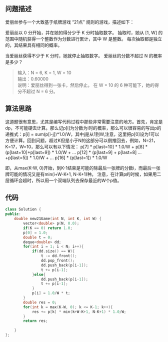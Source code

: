 ## 问题描述

爱丽丝参与一个大致基于纸牌游戏 “21点” 规则的游戏，描述如下：

爱丽丝以 0 分开始，并在她的得分少于 K 分时抽取数字。 抽取时，她从 [1, W] 的范围中随机获得一个整数作为分数进行累计，其中 W 是整数。 每次抽取都是独立的，其结果具有相同的概率。

当爱丽丝获得不少于 K 分时，她就停止抽取数字。 爱丽丝的分数不超过 N 的概率是多少？

> 输入：N = 6, K = 1, W = 10  
输出：0.60000  
说明：爱丽丝得到一张卡，然后停止。
在 W = 10 的 6 种可能下，她的得分不超过 N = 6 分。

## 算法思路

这道题很有意思，尤其是编写代码过程中那些非常需要注意的地方。首先，肯定是dp，不可能硬去计算。那么记p[i]为分数为i时的概率，那么可以很容易的写出p的递推式：p[i] = sum(p[i-j])\*1.0/W，其中j是从1到W,注意，这里把p[0]设为1可以方便计算。回到问题，超过K但是小于N的这部分可以倒推回去，例如，N=21，K=17，W=10，那么可以有以下情况：
p[7] \* p[last=10] \* 1.0/W +
p[8] \* (p[last=10]+p[last=9]) \* 1.0/W +
...
p[12] \* (p[last=9] + p[last=8] ... +p[last=5]) \* 1.0/W +
...
p[16] \* (p[last=1]) \* 1.0/W

即，从max(K-W, 0)开始，到K-1结束是可能的除最后一张牌的分数i，而最后一张牌可能的情况又是有min(i+W-K+1, N-K+1)种。
注意，在计算p的时候，如果用二层循环会超时，所以用一个双端队列去保存最近的W个p值。

## 代码

```c++
class Solution {
public:
    double new21Game(int N, int K, int W) {
        vector<double> p(N, 0.0);
        if(K == 0) return 1.0;
        p[0] = 1.0;
        double t = 0;
        deque<double> dd;
        for(int i = 1; i < N; i++){
            if(dd.size() == W){
                t -= dd.front();
                dd.pop_front();
                dd.push_back(p[i-1]);
                t += p[i-1];
            }else{
                dd.push_back(p[i-1]);
                t += p[i-1];
            }
            p[i] = 1.0/W * t;
        }
        double res = 0;
        for(int k = max(K-W, 0); k <= K-1; k++){
            res += p[k] * min(k+W-K+1, N-K+1) * 1.0/W;
        }
        return res;
        
    }
};
```
